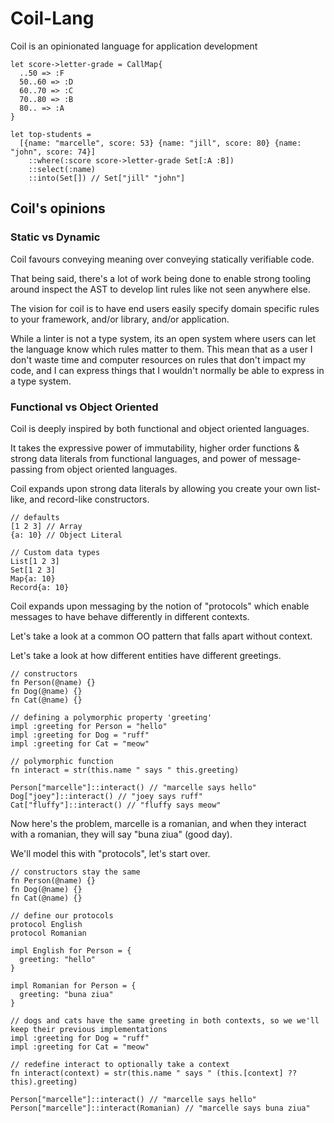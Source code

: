 # Coil-Lang

Coil is an opinionated language for application development

```
let score->letter-grade = CallMap{
  ..50 => :F
  50..60 => :D
  60..70 => :C
  70..80 => :B
  80.. => :A
}

let top-students =
  [{name: "marcelle", score: 53} {name: "jill", score: 80} {name: "john", score: 74}]
    ::where(:score score->letter-grade Set[:A :B])
    ::select(:name)
    ::into(Set[]) // Set["jill" "john"]
```

## Coil's opinions

### Static vs Dynamic

Coil favours conveying meaning over conveying statically verifiable code.

That being said, there's a lot of work being done to enable strong tooling around inspect the AST to develop lint rules like not seen anywhere else.

The vision for coil is to have end users easily specify domain specific rules to your framework, and/or library, and/or application.

While a linter is not a type system, its an open system where users can let the language know which rules matter to them. This mean that as a user I don't waste time and computer resources on rules that don't impact my code, and I can express things that I wouldn't normally be able to express in a type system.

### Functional vs Object Oriented

Coil is deeply inspired by both functional and object oriented languages.

It takes the expressive power of immutability, higher order functions & strong data literals from functional languages, and power of message-passing from object oriented languages.

Coil expands upon strong data literals by allowing you create your own list-like, and record-like constructors.

```
// defaults
[1 2 3] // Array
{a: 10} // Object Literal

// Custom data types
List[1 2 3]
Set[1 2 3]
Map{a: 10}
Record{a: 10}
```

Coil expands upon messaging by the notion of "protocols" which enable messages to have behave differently in different contexts.

Let's take a look at a common OO pattern that falls apart without context.

Let's take a look at how different entities have different greetings.

```
// constructors
fn Person(@name) {}
fn Dog(@name) {}
fn Cat(@name) {}

// defining a polymorphic property 'greeting'
impl :greeting for Person = "hello"
impl :greeting for Dog = "ruff"
impl :greeting for Cat = "meow"

// polymorphic function
fn interact = str(this.name " says " this.greeting)

Person["marcelle"]::interact() // "marcelle says hello"
Dog["joey"]::interact() // "joey says ruff"
Cat["fluffy"]::interact() // "fluffy says meow"
```

Now here's the problem, marcelle is a romanian, and when they interact with a romanian, they will say "buna ziua" (good day).

We'll model this with "protocols", let's start over.

```
// constructors stay the same
fn Person(@name) {}
fn Dog(@name) {}
fn Cat(@name) {}

// define our protocols
protocol English
protocol Romanian

impl English for Person = {
  greeting: "hello"
}

impl Romanian for Person = {
  greeting: "buna ziua"
}

// dogs and cats have the same greeting in both contexts, so we we'll keep their previous implementations
impl :greeting for Dog = "ruff"
impl :greeting for Cat = "meow"

// redefine interact to optionally take a context
fn interact(context) = str(this.name " says " (this.[context] ?? this).greeting)

Person["marcelle"]::interact() // "marcelle says hello"
Person["marcelle"]::interact(Romanian) // "marcelle says buna ziua"
```
